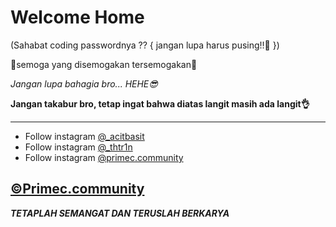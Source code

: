 # Welcome Home
(Sahabat coding passwordnya ?? {
jangan lupa harus pusing!!🥰
})

🌸semoga yang disemogakan tersemogakan🌸
  
  *Jangan lupa bahagia bro... HEHE😎*
  
  **Jangan takabur bro, tetap ingat bahwa diatas langit masih ada langit👌**
__________________________________________________________________________________________________________________________________
 - Follow instagram [@_acitbasit](http://instagram.com/_acitbasit/)
 - Follow instagram [@_thtr1n](https://www.instagram.com/_thtr1n/)
 - Follow instagram [@primec.community](http://instagram.com/primec.community/)
 
 ## [©Primec.community](http://discord.io/officialprimec)
 
 ***TETAPLAH SEMANGAT DAN TERUSLAH BERKARYA***